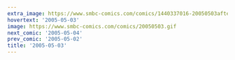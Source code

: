 ```yaml
---
extra_image: https://www.smbc-comics.com/comics/1440337016-20050503after.png
hovertext: '2005-05-03'
image: https://www.smbc-comics.com/comics/20050503.gif
next_comic: '2005-05-04'
prev_comic: '2005-05-02'
title: '2005-05-03'
---
```


